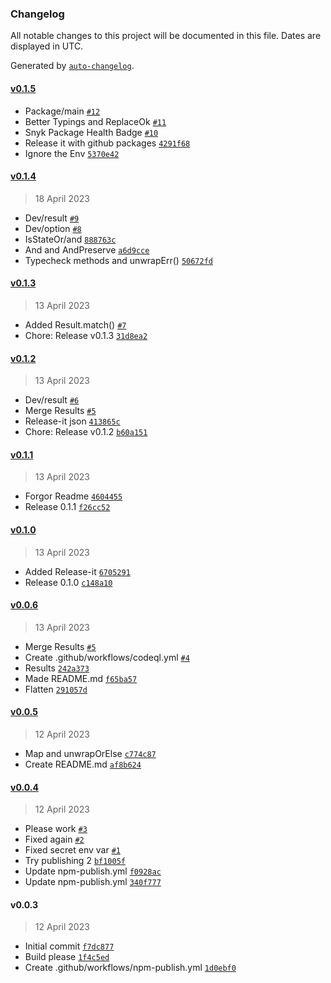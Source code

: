 ### Changelog

All notable changes to this project will be documented in this file. Dates are displayed in UTC.

Generated by [`auto-changelog`](https://github.com/CookPete/auto-changelog).

#### [v0.1.5](https://github.com/RustyNova016/Monads/compare/v0.1.4...v0.1.5)

- Package/main [`#12`](https://github.com/RustyNova016/Monads/pull/12)
- Better Typings and ReplaceOk [`#11`](https://github.com/RustyNova016/Monads/pull/11)
- Snyk Package Health Badge [`#10`](https://github.com/RustyNova016/Monads/pull/10)
- Release it with github packages [`4291f68`](https://github.com/RustyNova016/Monads/commit/4291f68402283a2cb110a63cb0391498075e43ed)
- Ignore the Env [`5370e42`](https://github.com/RustyNova016/Monads/commit/5370e4244222da57ce448766d8067afd43963ee4)

#### [v0.1.4](https://github.com/RustyNova016/Monads/compare/v0.1.3...v0.1.4)

> 18 April 2023

- Dev/result [`#9`](https://github.com/RustyNova016/Monads/pull/9)
- Dev/option [`#8`](https://github.com/RustyNova016/Monads/pull/8)
- IsStateOr/and [`888763c`](https://github.com/RustyNova016/Monads/commit/888763c42cca5e437b1f68e643da630cd7d88a44)
- And and AndPreserve [`a6d9cce`](https://github.com/RustyNova016/Monads/commit/a6d9ccefacd2d6214af85f2e98e657cc2d4d52ad)
- Typecheck methods and unwrapErr() [`50672fd`](https://github.com/RustyNova016/Monads/commit/50672fd345e07f051954cc57d4875f31d47b6b01)

#### [v0.1.3](https://github.com/RustyNova016/Monads/compare/v0.1.2...v0.1.3)

> 13 April 2023

- Added Result.match() [`#7`](https://github.com/RustyNova016/Monads/pull/7)
- Chore: Release v0.1.3 [`31d8ea2`](https://github.com/RustyNova016/Monads/commit/31d8ea2f2c62e77fca0aa7503592857f60924925)

#### [v0.1.2](https://github.com/RustyNova016/Monads/compare/v0.1.1...v0.1.2)

> 13 April 2023

- Dev/result [`#6`](https://github.com/RustyNova016/Monads/pull/6)
- Merge Results [`#5`](https://github.com/RustyNova016/Monads/pull/5)
- Release-it json [`413865c`](https://github.com/RustyNova016/Monads/commit/413865ccccf1a5c8a93d70ceecde43bc1817d9d5)
- Chore: Release v0.1.2 [`b60a151`](https://github.com/RustyNova016/Monads/commit/b60a1515576181c2b3aea1c735946d0fa6088101)

#### [v0.1.1](https://github.com/RustyNova016/Monads/compare/v0.1.0...v0.1.1)

> 13 April 2023

- Forgor Readme [`4604455`](https://github.com/RustyNova016/Monads/commit/4604455d1db53b9fd84973f2a965b7614e02e856)
- Release 0.1.1 [`f26cc52`](https://github.com/RustyNova016/Monads/commit/f26cc52395b2b270ff27966ac0f45f943b89ffde)

#### [v0.1.0](https://github.com/RustyNova016/Monads/compare/v0.0.6...v0.1.0)

> 13 April 2023

- Added Release-it [`6705291`](https://github.com/RustyNova016/Monads/commit/6705291eaa1598370bb911a76cde8ed6534596ce)
- Release 0.1.0 [`c148a10`](https://github.com/RustyNova016/Monads/commit/c148a105ee20134f5477b3661ab358b55dd9e698)

#### [v0.0.6](https://github.com/RustyNova016/Monads/compare/v0.0.5...v0.0.6)

> 13 April 2023

- Merge Results [`#5`](https://github.com/RustyNova016/Monads/pull/5)
- Create .github/workflows/codeql.yml [`#4`](https://github.com/RustyNova016/Monads/pull/4)
- Results [`242a373`](https://github.com/RustyNova016/Monads/commit/242a373c131886dd02eb16b068c76b8de047ab1e)
- Made README.md [`f65ba57`](https://github.com/RustyNova016/Monads/commit/f65ba5751f52bd36c3b0f1bd8078cd0991d59d97)
- Flatten [`291057d`](https://github.com/RustyNova016/Monads/commit/291057d202dbf7edd123aaff3309e166c89381e5)

#### [v0.0.5](https://github.com/RustyNova016/Monads/compare/v0.0.4...v0.0.5)

> 12 April 2023

- Map and unwrapOrElse [`c774c87`](https://github.com/RustyNova016/Monads/commit/c774c879cc2cc1471afafc741bcf850eec1eaa0b)
- Create README.md [`af8b624`](https://github.com/RustyNova016/Monads/commit/af8b6248743da8e09e0a777a3e8a5b4f4d92010a)

#### [v0.0.4](https://github.com/RustyNova016/Monads/compare/v0.0.3...v0.0.4)

> 12 April 2023

- Please work [`#3`](https://github.com/RustyNova016/Monads/pull/3)
- Fixed again [`#2`](https://github.com/RustyNova016/Monads/pull/2)
- Fixed secret env var [`#1`](https://github.com/RustyNova016/Monads/pull/1)
- Try publishing 2 [`bf1005f`](https://github.com/RustyNova016/Monads/commit/bf1005fe7b6f4789e07fc43471a506969d5e0b43)
- Update npm-publish.yml [`f0928ac`](https://github.com/RustyNova016/Monads/commit/f0928ac678658416f8bf4b29f8a105b57e682b24)
- Update npm-publish.yml [`340f777`](https://github.com/RustyNova016/Monads/commit/340f777d90142c6450299bbbca7e910e9e3935fb)

#### v0.0.3

> 12 April 2023

- Initial commit [`f7dc877`](https://github.com/RustyNova016/Monads/commit/f7dc877422eeb4bf30129f2b11c4b78870ffb31c)
- Build please [`1f4c5ed`](https://github.com/RustyNova016/Monads/commit/1f4c5edff4bb125297c435f44ee36b900cf1accd)
- Create .github/workflows/npm-publish.yml [`1d0ebf0`](https://github.com/RustyNova016/Monads/commit/1d0ebf0d6991a1f1818a7d63584b436a3066888d)
